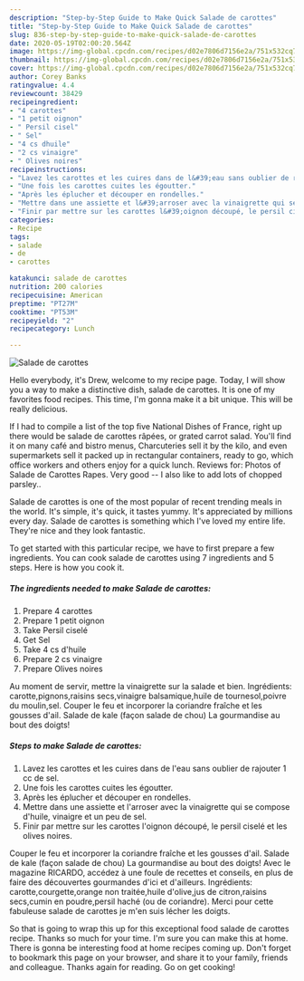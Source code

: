 ```yaml
---
description: "Step-by-Step Guide to Make Quick Salade de carottes"
title: "Step-by-Step Guide to Make Quick Salade de carottes"
slug: 836-step-by-step-guide-to-make-quick-salade-de-carottes
date: 2020-05-19T02:00:20.564Z
image: https://img-global.cpcdn.com/recipes/d02e7806d7156e2a/751x532cq70/salade-de-carottes-photo-principale-de-la-recette.jpg
thumbnail: https://img-global.cpcdn.com/recipes/d02e7806d7156e2a/751x532cq70/salade-de-carottes-photo-principale-de-la-recette.jpg
cover: https://img-global.cpcdn.com/recipes/d02e7806d7156e2a/751x532cq70/salade-de-carottes-photo-principale-de-la-recette.jpg
author: Corey Banks
ratingvalue: 4.4
reviewcount: 38429
recipeingredient:
- "4 carottes"
- "1 petit oignon"
- " Persil cisel"
- " Sel"
- "4 cs dhuile"
- "2 cs vinaigre"
- " Olives noires"
recipeinstructions:
- "Lavez les carottes et les cuires dans de l&#39;eau sans oublier de rajouter 1 cc de sel."
- "Une fois les carottes cuites les égoutter."
- "Après les éplucher et découper en rondelles."
- "Mettre dans une assiette et l&#39;arroser avec la vinaigrette qui se compose d&#39;huile, vinaigre et un peu de sel."
- "Finir par mettre sur les carottes l&#39;oignon découpé, le persil ciselé et les olives noires."
categories:
- Recipe
tags:
- salade
- de
- carottes

katakunci: salade de carottes 
nutrition: 200 calories
recipecuisine: American
preptime: "PT27M"
cooktime: "PT53M"
recipeyield: "2"
recipecategory: Lunch

---
```



![Salade de carottes](https://img-global.cpcdn.com/recipes/d02e7806d7156e2a/751x532cq70/salade-de-carottes-photo-principale-de-la-recette.jpg)

Hello everybody, it's Drew, welcome to my recipe page. Today, I will show you a way to make a distinctive dish, salade de carottes. It is one of my favorites food recipes. This time, I'm gonna make it a bit unique. This will be really delicious.

If I had to compile a list of the top five National Dishes of France, right up there would be salade de carottes râpées, or grated carrot salad. You&#39;ll find it on many café and bistro menus, Charcuteries sell it by the kilo, and even supermarkets sell it packed up in rectangular containers, ready to go, which office workers and others enjoy for a quick lunch. Reviews for: Photos of Salade de Carottes Rapes. Very good -- I also like to add lots of chopped parsley..

Salade de carottes is one of the most popular of recent trending meals in the world. It's simple, it's quick, it tastes yummy. It's appreciated by millions every day. Salade de carottes is something which I've loved my entire life. They're nice and they look fantastic.


To get started with this particular recipe, we have to first prepare a few ingredients. You can cook salade de carottes using 7 ingredients and 5 steps. Here is how you cook it.

<!--inarticleads1-->

##### The ingredients needed to make Salade de carottes:

1. Prepare 4 carottes
1. Prepare 1 petit oignon
1. Take  Persil ciselé
1. Get  Sel
1. Take 4 cs d&#39;huile
1. Prepare 2 cs vinaigre
1. Prepare  Olives noires


Au moment de servir, mettre la vinaigrette sur la salade et bien. Ingrédients: carotte,pignons,raisins secs,vinaigre balsamique,huile de tournesol,poivre du moulin,sel. Couper le feu et incorporer la coriandre fraîche et les gousses d&#39;ail. Salade de kale (façon salade de chou) La gourmandise au bout des doigts! 

<!--inarticleads2-->

##### Steps to make Salade de carottes:

1. Lavez les carottes et les cuires dans de l&#39;eau sans oublier de rajouter 1 cc de sel.
1. Une fois les carottes cuites les égoutter.
1. Après les éplucher et découper en rondelles.
1. Mettre dans une assiette et l&#39;arroser avec la vinaigrette qui se compose d&#39;huile, vinaigre et un peu de sel.
1. Finir par mettre sur les carottes l&#39;oignon découpé, le persil ciselé et les olives noires.


Couper le feu et incorporer la coriandre fraîche et les gousses d&#39;ail. Salade de kale (façon salade de chou) La gourmandise au bout des doigts! Avec le magazine RICARDO, accédez à une foule de recettes et conseils, en plus de faire des découvertes gourmandes d&#39;ici et d&#39;ailleurs. Ingrédients: carotte,courgette,orange non traitée,huile d&#39;olive,jus de citron,raisins secs,cumin en poudre,persil haché (ou de coriandre). Merci pour cette fabuleuse salade de carottes je m&#39;en suis lécher les doigts. 

So that is going to wrap this up for this exceptional food salade de carottes recipe. Thanks so much for your time. I'm sure you can make this at home. There is gonna be interesting food at home recipes coming up. Don't forget to bookmark this page on your browser, and share it to your family, friends and colleague. Thanks again for reading. Go on get cooking!

